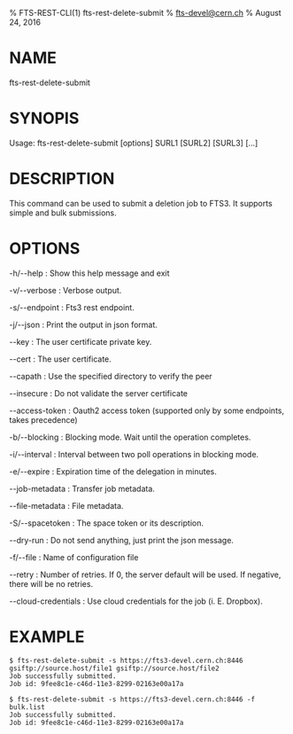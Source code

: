 % FTS-REST-CLI(1) fts-rest-delete-submit
% fts-devel@cern.ch
% August 24, 2016
# NAME

fts-rest-delete-submit

# SYNOPIS

Usage: fts-rest-delete-submit [options] SURL1 [SURL2] [SURL3] [...]

# DESCRIPTION

This command can be used to submit a deletion job to FTS3. It supports simple and bulk submissions.


# OPTIONS

-h/--help
:	Show this help message and exit

-v/--verbose
:	Verbose output. 

-s/--endpoint
:	Fts3 rest endpoint. 

-j/--json
:	Print the output in json format. 

--key
:	The user certificate private key. 

--cert
:	The user certificate. 

--capath
:	Use the specified directory to verify the peer

--insecure
:	Do not validate the server certificate

--access-token
:	Oauth2 access token (supported only by some endpoints, takes precedence)

-b/--blocking
:	Blocking mode. Wait until the operation completes. 

-i/--interval
:	Interval between two poll operations in blocking mode. 

-e/--expire
:	Expiration time of the delegation in minutes. 

--job-metadata
:	Transfer job metadata. 

--file-metadata
:	File metadata. 

-S/--spacetoken
:	The space token or its description. 

--dry-run
:	Do not send anything, just print the json message. 

-f/--file
:	Name of configuration file

--retry
:	Number of retries. If 0, the server default will be used. If negative, there will be no retries. 

--cloud-credentials
:	Use cloud credentials for the job (i. E. Dropbox). 

# EXAMPLE
```
$ fts-rest-delete-submit -s https://fts3-devel.cern.ch:8446 gsiftp://source.host/file1 gsiftp://source.host/file2
Job successfully submitted.
Job id: 9fee8c1e-c46d-11e3-8299-02163e00a17a

$ fts-rest-delete-submit -s https://fts3-devel.cern.ch:8446 -f bulk.list
Job successfully submitted.
Job id: 9fee8c1e-c46d-11e3-8299-02163e00a17a

```
